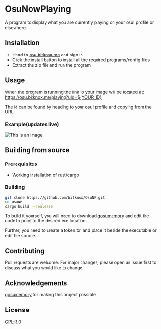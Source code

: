 # OsuNowPlaying

A program to display what you are currently playing on your osu! profile or elsewhere.

## Installation

- Head to [osu.bitknox.me](https://osu.bitknox.me) and sign in
- Click the install button to install all the required programs/config files
- Extract the zip file and run the program

## Usage

When the program is running the link to your image will be located at: <https://osu.bitknox.me/playing?uId=${YOUR_ID}>

The id can be found by heading to your osu! profile and copying from the URL.

### Example(updates live)

![This is an image](https://osu.bitknox.me/playing?uId=6971313)

## Building from source

### Prerequisites

- Working installation of rust/cargo

### Building

```bash
git clone https://github.com/bitknox/OsuNP.git
cd OsuNP
cargo build --realease 
```

To build it yourself, you will need to download [gosumemory](https://github.com/l3lackShark/gosumemory) and edit the code to point to the desired exe location.

Further, you need to create a token.txt and place it beside the executable or edit the source.

## Contributing

Pull requests are welcome. For major changes, please open an issue first
to discuss what you would like to change.

## Acknowledgements

[gosumemory](https://github.com/l3lackShark/gosumemory) for making this project possible

## License

[GPL-3.0](https://www.gnu.org/licenses/gpl-3.0.html)
